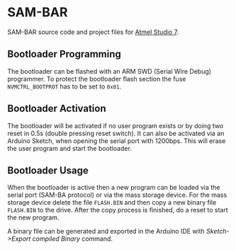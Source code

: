 # SAM-BAR
SAM-BAR source code and project files for [Atmel Studio 7](http://www.atmel.com/tools/atmelstudio.aspx).

## Bootloader Programming
The bootloader can be flashed with an ARM SWD (Serial Wire Debug) programmer.
To protect the bootloader flash section the fuse ```NVMCTRL_BOOTPROT``` has to be set to ```0x01```.


## Bootloader Activation
The bootloader will be activated if no user program exists or by doing two reset in 0.5s (double pressing reset switch).
It can also be activated via an Arduino Sketch, when opening the serial port with 1200bps. This will erase the user program and start the bootloader.


## Bootloader Usage
When the bootloader is active then a new program can be loaded via the serial port (SAM-BA protocol) or via the mass storage device.
For the mass storage device delete the file ```FLASH.BIN``` and then copy a new binary file ```FLASH.BIN``` to the drive.
After the copy process is finished, do a reset to start the new program.

A binary file can be generated and exported in the Arduino IDE with *Sketch->Export compiled Binary* command.
